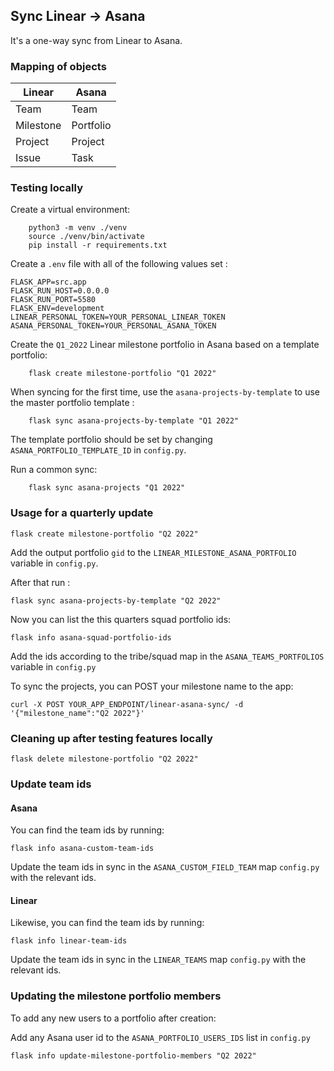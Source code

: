 ## Sync Linear -> Asana

It's a one-way sync from Linear to Asana.

### Mapping of objects

| Linear    | Asana     |
| --------- | --------- |
| Team      | Team      |
| Milestone | Portfolio |
| Project   | Project   |
| Issue     | Task      |

### Testing locally

Create a virtual environment:

```
    python3 -m venv ./venv
    source ./venv/bin/activate
    pip install -r requirements.txt
```

Create a `.env` file with all of the following values set :

```
FLASK_APP=src.app
FLASK_RUN_HOST=0.0.0.0
FLASK_RUN_PORT=5580
FLASK_ENV=development
LINEAR_PERSONAL_TOKEN=YOUR_PERSONAL_LINEAR_TOKEN
ASANA_PERSONAL_TOKEN=YOUR_PERSONAL_ASANA_TOKEN
```

Create the `Q1_2022` Linear milestone portfolio in Asana based on a template portfolio:

```
    flask create milestone-portfolio "Q1 2022"
```

When syncing for the first time, use the `asana-projects-by-template` to use the master portfolio template :

```
    flask sync asana-projects-by-template "Q1 2022"
```

The template portfolio should be set by changing `ASANA_PORTFOLIO_TEMPLATE_ID` in `config.py`.

Run a common sync:

```
    flask sync asana-projects "Q1 2022"
```

### Usage for a quarterly update

```
flask create milestone-portfolio "Q2 2022"
```

Add the output portfolio `gid` to the `LINEAR_MILESTONE_ASANA_PORTFOLIO` variable in `config.py`.

After that run :

```
flask sync asana-projects-by-template "Q2 2022"
```

Now you can list the this quarters squad portfolio ids:

```
flask info asana-squad-portfolio-ids
```

Add the ids according to the tribe/squad map in the `ASANA_TEAMS_PORTFOLIOS` variable in `config.py`

To sync the projects, you can POST your milestone name to the app:

```
curl -X POST YOUR_APP_ENDPOINT/linear-asana-sync/ -d '{"milestone_name":"Q2 2022"}'
```

### Cleaning up after testing features locally

```
flask delete milestone-portfolio "Q2 2022"
```

### Update team ids

#### Asana

You can find the team ids by running:

```
flask info asana-custom-team-ids
```

Update the team ids in sync in the `ASANA_CUSTOM_FIELD_TEAM` map `config.py` with the relevant ids.

#### Linear

Likewise, you can find the team ids by running:

```
flask info linear-team-ids
```

Update the team ids in sync in the `LINEAR_TEAMS` map `config.py` with the relevant ids.

### Updating the milestone portfolio members

To add any new users to a portfolio after creation:

Add any Asana user id to the `ASANA_PORTFOLIO_USERS_IDS` list in `config.py`

```
flask info update-milestone-portfolio-members "Q2 2022"
```
